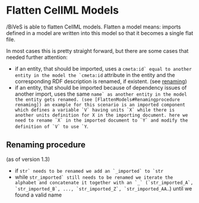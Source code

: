 Flatten CellML Models 
======================
/BiVeS is able to flatten CellML models. Flatten a model means: imports defined in a model are written into this model so that it becomes a single flat file.

In most cases this is pretty straight forward, but there are some cases that needed further attention:
* if an entity, that should be imported, uses a ```cmeta:id` equal to another entity in the model the `cmeta:id``` attribute in the entity and the corresponding RDF description is renamed, if existent. (see [renaming](//FlattenModels#Renamingprocedure))
* if an entity, that should be imported because of dependency issues of another import, uses the same ```name` as another entity in the model the entity gets renamed. (see [FlattenModels#Renamingprocedure renaming]) an example for this scenario is an imported component which defines a variable `V` having units `X` while there is another units definition for X in the importing document. here we need to rename `X` in the imported document to `Y` and modify the definition of `V` to use `Y```.

Renaming procedure 
-------------------
(as of version 1.3)
* if ```str` needs to be renamed we add an `_imported` to `str```
* while ```str_imported` still needs to be renamed we iterate the alphabet and concatenate it together with an `_` (`str_imported_A`, `str_imported_B`, ..., `str_imported_Z`, `str_imported_AA```..) until we found a valid name